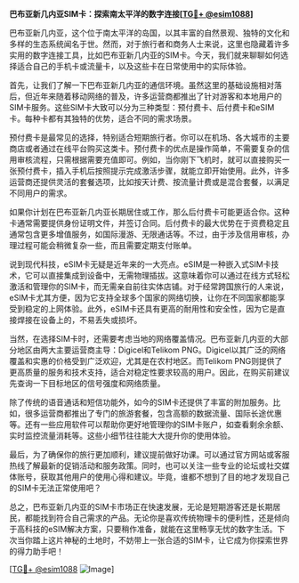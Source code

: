 **巴布亚新几内亚SIM卡：探索南太平洋的数字连接[[TG💪+ @esim1088](https://t.me/s/esim1088)]**

巴布亚新几内亚，这个位于南太平洋的岛国，以其丰富的自然景观、独特的文化和多样的生态系统闻名于世。然而，对于旅行者和商务人士来说，这里也隐藏着许多实用的数字连接工具，比如巴布亚新几内亚的SIM卡。今天，我们就来聊聊如何选择适合自己的手机卡或流量卡，以及这些卡在日常使用中的实际体验。

首先，让我们了解一下巴布亚新几内亚的通信环境。虽然这里的基础设施相对落后，但近年来随着移动网络的普及，许多运营商都推出了针对游客和本地用户的SIM卡服务。这些SIM卡大致可以分为三种类型：预付费卡、后付费卡和eSIM卡。每种卡都有其独特的优势，适合不同的需求场景。

预付费卡是最常见的选择，特别适合短期旅行者。你可以在机场、各大城市的主要商店或者通过在线平台购买这类卡。预付费卡的优点是操作简单，不需要复杂的信用审核流程，只需根据需要充值即可。例如，当你刚下飞机时，就可以直接购买一张预付费卡，插入手机后按照提示完成激活步骤，就能立即开始使用。此外，许多运营商还提供灵活的套餐选项，比如按天计费、按流量计费或是混合套餐，以满足不同用户的需求。

如果你计划在巴布亚新几内亚长期居住或工作，那么后付费卡可能更适合你。这种卡通常需要提供身份证明文件，并签订合同。后付费卡的最大优势在于资费稳定且通常包含更多增值服务，如国际漫游、无限通话等。不过，由于涉及信用审核，办理过程可能会稍微复杂一些，而且需要定期支付账单。

说到现代科技，eSIM卡无疑是近年来的一大亮点。eSIM是一种嵌入式SIM卡技术，它可以直接集成到设备中，无需物理插拔。这意味着你可以通过在线方式轻松激活和管理你的SIM卡，而无需亲自前往实体店铺。对于经常跨国旅行的人来说，eSIM卡尤其方便，因为它支持全球多个国家的网络切换，让你在不同国家都能享受到稳定的上网体验。此外，eSIM卡还具有更高的耐用性和安全性，因为它是直接焊接在设备上的，不易丢失或损坏。

当然，在选择SIM卡时，还需要考虑当地的网络覆盖情况。巴布亚新几内亚的大部分地区由两大主要运营商主导：Digicel和Telikom PNG。Digicel以其广泛的网络覆盖和实惠的价格受到广泛欢迎，尤其是在农村地区。而Telikom PNG则提供了更高质量的服务和技术支持，适合对稳定性要求较高的用户。因此，在购买前建议先查询一下目标地区的信号强度和网络质量。

除了传统的语音通话和短信功能外，如今的SIM卡还提供了丰富的附加服务。比如，很多运营商都推出了专门的旅游套餐，包含高额的数据流量、国际长途优惠等。还有一些应用软件可以帮助你更好地管理你的SIM卡账户，如查看剩余余额、实时监控流量消耗等。这些小细节往往能大大提升你的使用体验。

最后，为了确保你的旅行更加顺利，建议提前做好功课。可以通过官方网站或客服热线了解最新的促销活动和服务政策。同时，也可以关注一些专业的论坛或社交媒体账号，获取其他用户的使用心得和建议。毕竟，谁都不想到了目的地才发现自己的SIM卡无法正常使用吧？

总之，巴布亚新几内亚的SIM卡市场正在快速发展，无论是短期游客还是长期居民，都能找到符合自己需求的产品。无论你是喜欢传统物理卡的便利性，还是倾向于高科技的eSIM解决方案，只要稍作准备，就能在这里畅享无忧的数字生活。下次当你踏上这片神秘的土地时，不妨带上一张合适的SIM卡，让它成为你探索世界的得力助手吧！

[[TG💪+ @esim1088](https://t.me/s/esim1088) ![Image](https://i.postimg.cc/4NQfJmqS/Snipaste-2025-05-13-00-14-12.png)]